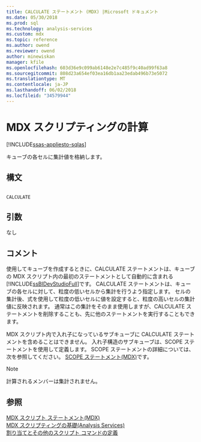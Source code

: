 ```yaml
---
title: CALCULATE ステートメント (MDX) |Microsoft ドキュメント
ms.date: 05/30/2018
ms.prod: sql
ms.technology: analysis-services
ms.custom: mdx
ms.topic: reference
ms.author: owend
ms.reviewer: owend
author: minewiskan
manager: kfile
ms.openlocfilehash: 603d36e9c099ab6148e2e7c485f9c40ad99f63a8
ms.sourcegitcommit: 808d23a654ef03ea16db1aa23edab496b73e5072
ms.translationtype: MT
ms.contentlocale: ja-JP
ms.lasthandoff: 06/02/2018
ms.locfileid: "34579944"
---
```

# <a name="mdx-scripting---calculate"></a>MDX スクリプティングの計算
[!INCLUDE[ssas-appliesto-sqlas](../includes/ssas-appliesto-sqlas.md)]

  キューブの各セルに集計値を格納します。  
  
## <a name="syntax"></a>構文  
  
```  
  
CALCULATE  
```  
  
## <a name="arguments"></a>引数  
 なし  
  
## <a name="remarks"></a>コメント  
 使用してキューブを作成するときに、CALCULATE ステートメントは、キューブの MDX スクリプト内の最初のステートメントとして自動的に含まれる[!INCLUDE[ssBIDevStudioFull](../includes/ssbidevstudiofull-md.md)]です。 CALCULATE ステートメントは、キューブの各セルに対して、粒度の低いセルから集計を行うよう指定します。 セルの集計後、式を使用して粒度の低いセルに値を設定すると、粒度の高いセルの集計値に反映されます。 通常はこの集計をそのまま使用しますが、CALCULATE ステートメントを削除することも、先に他のステートメントを実行することもできます。  
  
 MDX スクリプト内で入れ子になっているサブキューブに CALCULATE ステートメントを含めることはできません。 入れ子構造のサブキューブは、SCOPE ステートメントを使用して定義します。 SCOPE ステートメントの詳細については、次を参照してください。 [SCOPE ステートメント&#40;MDX&#41;](../mdx/mdx-scripting-scope.md)です。  
  
> [!NOTE]  
>  計算されるメンバーは集計されません。  
  
## <a name="see-also"></a>参照  
 [MDX スクリプト ステートメント&#40;MDX&#41;](../mdx/mdx-scripting-statements-mdx.md)   
 [MDX スクリプティングの基礎&#40;Analysis Services&#41;](../analysis-services/multidimensional-models/mdx/mdx-scripting-fundamentals-analysis-services.md)   
 [割り当てとその他のスクリプト コマンドの定義](../analysis-services/multidimensional-models/define-assignments-and-other-script-commands.md)  
  
  
